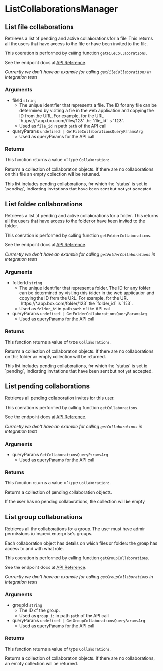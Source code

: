 # ListCollaborationsManager

## List file collaborations

Retrieves a list of pending and active collaborations for a
file. This returns all the users that have access to the file
or have been invited to the file.

This operation is performed by calling function `getFileCollaborations`.

See the endpoint docs at
[API Reference](https://developer.box.com/reference/get-files-id-collaborations/).

*Currently we don't have an example for calling `getFileCollaborations` in integration tests*

### Arguments

- fileId `string`
  - The unique identifier that represents a file.  The ID for any file can be determined by visiting a file in the web application and copying the ID from the URL. For example, for the URL &#x60;https://*.app.box.com/files/123&#x60; the &#x60;file_id&#x60; is &#x60;123&#x60;.
  - Used as `file_id` in path `path` of the API call
- queryParams `undefined | GetFileCollaborationsQueryParamsArg`
  - Used as queryParams for the API call


### Returns

This function returns a value of type `Collaborations`.

Returns a collection of collaboration objects. If there are no
collaborations on this file an empty collection will be returned.

This list includes pending collaborations, for which the &#x60;status&#x60;
is set to &#x60;pending&#x60;, indicating invitations that have been sent but not
yet accepted.


## List folder collaborations

Retrieves a list of pending and active collaborations for a
folder. This returns all the users that have access to the folder
or have been invited to the folder.

This operation is performed by calling function `getFolderCollaborations`.

See the endpoint docs at
[API Reference](https://developer.box.com/reference/get-folders-id-collaborations/).

*Currently we don't have an example for calling `getFolderCollaborations` in integration tests*

### Arguments

- folderId `string`
  - The unique identifier that represent a folder.  The ID for any folder can be determined by visiting this folder in the web application and copying the ID from the URL. For example, for the URL &#x60;https://*.app.box.com/folder/123&#x60; the &#x60;folder_id&#x60; is &#x60;123&#x60;.
  - Used as `folder_id` in path `path` of the API call
- queryParams `undefined | GetFolderCollaborationsQueryParamsArg`
  - Used as queryParams for the API call


### Returns

This function returns a value of type `Collaborations`.

Returns a collection of collaboration objects. If there are no
collaborations on this folder an empty collection will be returned.

This list includes pending collaborations, for which the &#x60;status&#x60;
is set to &#x60;pending&#x60;, indicating invitations that have been sent but not
yet accepted.


## List pending collaborations

Retrieves all pending collaboration invites for this user.

This operation is performed by calling function `getCollaborations`.

See the endpoint docs at
[API Reference](https://developer.box.com/reference/get-collaborations/).

*Currently we don't have an example for calling `getCollaborations` in integration tests*

### Arguments

- queryParams `GetCollaborationsQueryParamsArg`
  - Used as queryParams for the API call


### Returns

This function returns a value of type `Collaborations`.

Returns a collection of pending collaboration objects.

If the user has no pending collaborations, the collection
will be empty.


## List group collaborations

Retrieves all the collaborations for a group. The user
must have admin permissions to inspect enterprise&#x27;s groups.

Each collaboration object has details on which files or
folders the group has access to and with what role.

This operation is performed by calling function `getGroupCollaborations`.

See the endpoint docs at
[API Reference](https://developer.box.com/reference/get-groups-id-collaborations/).

*Currently we don't have an example for calling `getGroupCollaborations` in integration tests*

### Arguments

- groupId `string`
  - The ID of the group.
  - Used as `group_id` in path `path` of the API call
- queryParams `undefined | GetGroupCollaborationsQueryParamsArg`
  - Used as queryParams for the API call


### Returns

This function returns a value of type `Collaborations`.

Returns a collection of collaboration objects. If there are no
collaborations, an empty collection will be returned.



